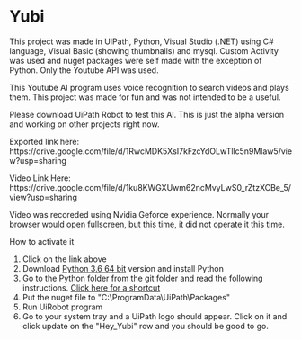 # Yubi
<p>This project was made in UIPath, Python, Visual Studio (.NET) using C# language, Visual Basic (showing thumbnails) and mysql. Custom Activity was used and nuget packages were self made with the exception of Python. Only the Youtube API was used.</p>

<p> This Youtube AI program uses voice recognition to search videos and plays them. This project was made for fun and was not intended to be a useful.</p>

<p> Please download UiPath Robot to test this AI. This is just the alpha version and working on other projects right now.</p>
<p> Exported link here: https://drive.google.com/file/d/1RwcMDK5XsI7kFzcYdOLwTllc5n9Mlaw5/view?usp=sharing</p>
<p> Video Link Here: https://drive.google.com/file/d/1ku8KWGXUwm62ncMvyLwS0_rZtzXCBe_5/view?usp=sharing</p>
<p> Video was recoreded using Nvidia Geforce experience. Normally your browser would open fullscreen, but this time, it did not operate it this time.</p>

<p>How to activate it</p>

<ol type="1">
  <li>Click on the link above</li>
  <li>Download <a href="https://www.python.org/downloads/release/python-360/">Python 3.6 64 bit</a> version and install Python</li>
  <li>Go to the Python folder from the git folder and read the following instructions. <a href="https://github.com/Tony-Chau/Yubi/tree/master/Hey_Yubi/asset/Python">Click here for a shortcut</a></li>
  <li>Put the nuget file to "C:\ProgramData\UiPath\Packages"</li>
  <li>Run UiRobot program</li>
  <li>Go to your system tray and a UiPath logo should appear. Click on it and click update on the "Hey_Yubi" row and you should be good to go.</li>
</ol>  
